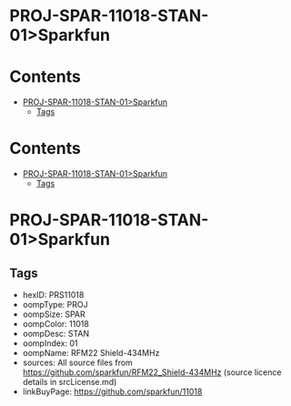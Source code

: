 
PROJ-SPAR-11018-STAN-01>Sparkfun
================================

Contents
========

* [PROJ-SPAR-11018-STAN-01>Sparkfun](#proj-spar-11018-stan-01sparkfun)
	* [Tags](#tags)

Contents
========

* [PROJ-SPAR-11018-STAN-01>Sparkfun](#proj-spar-11018-stan-01sparkfun)
	* [Tags](#tags)

# PROJ-SPAR-11018-STAN-01>Sparkfun

## Tags

- hexID: PRS11018
- oompType: PROJ
- oompSize: SPAR
- oompColor: 11018
- oompDesc: STAN
- oompIndex: 01
- oompName: RFM22 Shield-434MHz
- sources: All source files from https://github.com/sparkfun/RFM22_Shield-434MHz (source licence details in srcLicense.md)
- linkBuyPage: https://github.com/sparkfun/11018
